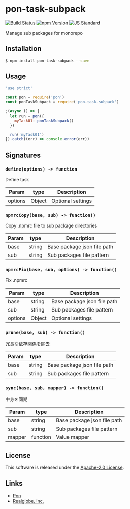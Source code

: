 pon-task-subpack
==========

<!---
This file is generated by ape-tmpl. Do not update manually.
--->

<!-- Badge Start -->
<a name="badges"></a>

[![Build Status][bd_travis_shield_url]][bd_travis_url]
[![npm Version][bd_npm_shield_url]][bd_npm_url]
[![JS Standard][bd_standard_shield_url]][bd_standard_url]

[bd_repo_url]: https://github.com/realglobe-Inc/pon-task-subpack
[bd_travis_url]: http://travis-ci.org/realglobe-Inc/pon-task-subpack
[bd_travis_shield_url]: http://img.shields.io/travis/realglobe-Inc/pon-task-subpack.svg?style=flat
[bd_travis_com_url]: http://travis-ci.com/realglobe-Inc/pon-task-subpack
[bd_travis_com_shield_url]: https://api.travis-ci.com/realglobe-Inc/pon-task-subpack.svg?token=
[bd_license_url]: https://github.com/realglobe-Inc/pon-task-subpack/blob/master/LICENSE
[bd_codeclimate_url]: http://codeclimate.com/github/realglobe-Inc/pon-task-subpack
[bd_codeclimate_shield_url]: http://img.shields.io/codeclimate/github/realglobe-Inc/pon-task-subpack.svg?style=flat
[bd_codeclimate_coverage_shield_url]: http://img.shields.io/codeclimate/coverage/github/realglobe-Inc/pon-task-subpack.svg?style=flat
[bd_gemnasium_url]: https://gemnasium.com/realglobe-Inc/pon-task-subpack
[bd_gemnasium_shield_url]: https://gemnasium.com/realglobe-Inc/pon-task-subpack.svg
[bd_npm_url]: http://www.npmjs.org/package/pon-task-subpack
[bd_npm_shield_url]: http://img.shields.io/npm/v/pon-task-subpack.svg?style=flat
[bd_standard_url]: http://standardjs.com/
[bd_standard_shield_url]: https://img.shields.io/badge/code%20style-standard-brightgreen.svg

<!-- Badge End -->


<!-- Description Start -->
<a name="description"></a>

Manage sub packages for monorepo

<!-- Description End -->


<!-- Overview Start -->
<a name="overview"></a>



<!-- Overview End -->


<!-- Sections Start -->
<a name="sections"></a>

<!-- Section from "doc/guides/01.Installation.md.hbs" Start -->

<a name="section-doc-guides-01-installation-md"></a>

Installation
-----

```bash
$ npm install pon-task-subpack --save
```


<!-- Section from "doc/guides/01.Installation.md.hbs" End -->

<!-- Section from "doc/guides/02.Usage.md.hbs" Start -->

<a name="section-doc-guides-02-usage-md"></a>

Usage
---------

```javascript
'use strict'

const pon = require('pon')
const ponTaskSubpack = require('pon-task-subpack')

;(async () => {
  let run = pon({
    myTask01: ponTaskSubpack()
  })

  run('myTask01')
}).catch((err) => console.error(err))

```


<!-- Section from "doc/guides/02.Usage.md.hbs" End -->

<!-- Section from "doc/guides/03.Signature.md.hbs" Start -->

<a name="section-doc-guides-03-signature-md"></a>

Signatures
---------


### `define(options) -> function`

Define task

| Param | type | Description |
| ---- | --- | ----------- |
| options | Object |  Optional settings |


### `npmrcCopy(base, sub) -> function()`

Copy .npmrc file to sub package directories

| Param | type | Description |
| ---- | --- | ----------- |
| base | string |  Base package json file path |
| sub | string |  Sub packages file pattern |


### `npmrcFix(base, sub, options) -> function()`

Fix .npmrc

| Param | type | Description |
| ---- | --- | ----------- |
| base | string |  Base package json file path |
| sub | string |  Sub packages file pattern |
| options | Object |  Optional settings |


### `prune(base, sub) -> function()`

冗長な依存関係を除去

| Param | type | Description |
| ---- | --- | ----------- |
| base | string |  Base package json file path |
| sub | string |  Sub packages file pattern |


### `sync(base, sub, mapper) -> function()`

中身を同期

| Param | type | Description |
| ---- | --- | ----------- |
| base | string |  Base package json file path |
| sub | string |  Sub packages file pattern |
| mapper | function |  Value mapper |



<!-- Section from "doc/guides/03.Signature.md.hbs" End -->


<!-- Sections Start -->


<!-- LICENSE Start -->
<a name="license"></a>

License
-------
This software is released under the [Apache-2.0 License](https://github.com/realglobe-Inc/pon-task-subpack/blob/master/LICENSE).

<!-- LICENSE End -->


<!-- Links Start -->
<a name="links"></a>

Links
------

+ [Pon][pon_url]
+ [Realglobe, Inc.][realglobe,_inc__url]

[pon_url]: https://github.com/realglobe-Inc/pon
[realglobe,_inc__url]: http://realglobe.jp

<!-- Links End -->
